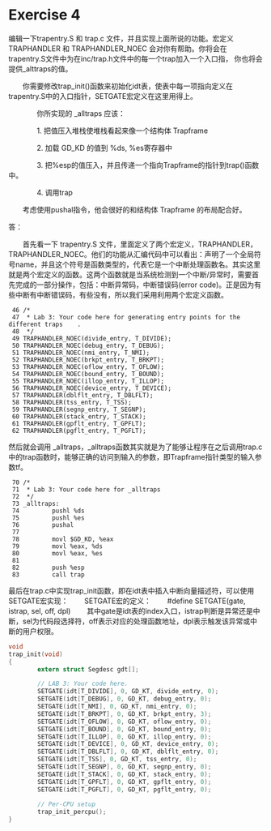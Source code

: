 # Exercise 4

编辑一下trapentry.S 和 trap.c 文件，并且实现上面所说的功能。宏定义 TRAPHANDLER 和 TRAPHANDLER_NOEC 会对你有帮助。你将会在 trapentry.S文件中为在inc/trap.h文件中的每一个trap加入一个入口指， 你也将会提供_alttraps的值。

　　你需要修改trap_init()函数来初始化idt表，使表中每一项指向定义在trapentry.S中的入口指针，SETGATE宏定义在这里用得上。

　　　　你所实现的 _alltraps 应该：

　　　　1. 把值压入堆栈使堆栈看起来像一个结构体 Trapframe

　　　　2. 加载 GD_KD 的值到 %ds, %es寄存器中

　　　　3. 把%esp的值压入，并且传递一个指向Trapframe的指针到trap()函数中。

　　　　4. 调用trap

　　考虑使用pushal指令，他会很好的和结构体 Trapframe 的布局配合好。





答：

　　首先看一下 trapentry.S 文件，里面定义了两个宏定义，TRAPHANDLER，TRAPHANDLER_NOEC。他们的功能从汇编代码中可以看出：声明了一个全局符号name，并且这个符号是函数类型的，代表它是一个中断处理函数名。其实这里就是两个宏定义的函数。这两个函数就是当系统检测到一个中断/异常时，需要首先完成的一部分操作，包括：中断异常码，中断错误码(error code)。正是因为有些中断有中断错误码，有些没有，所以我们采用利用两个宏定义函数。

```assembly
 46 /*
 47  * Lab 3: Your code here for generating entry points for the different traps    .
 48  */
 49 TRAPHANDLER_NOEC(divide_entry, T_DIVIDE);
 50 TRAPHANDLER_NOEC(debug_entry, T_DEBUG);
 51 TRAPHANDLER_NOEC(nmi_entry, T_NMI);
 52 TRAPHANDLER_NOEC(brkpt_entry, T_BRKPT);
 53 TRAPHANDLER_NOEC(oflow_entry, T_OFLOW);
 54 TRAPHANDLER_NOEC(bound_entry, T_BOUND);
 55 TRAPHANDLER_NOEC(illop_entry, T_ILLOP);
 56 TRAPHANDLER_NOEC(device_entry, T_DEVICE);
 57 TRAPHANDLER(dblflt_entry, T_DBLFLT);
 58 TRAPHANDLER(tss_entry, T_TSS);
 59 TRAPHANDLER(segnp_entry, T_SEGNP);
 60 TRAPHANDLER(stack_entry, T_STACK);
 61 TRAPHANDLER(gpflt_entry, T_GPFLT);
 62 TRAPHANDLER(pgflt_entry, T_PGFLT);

```

然后就会调用 _alltraps，_alltraps函数其实就是为了能够让程序在之后调用trap.c中的trap函数时，能够正确的访问到输入的参数，即Trapframe指针类型的输入参数tf。

```assembly
 70 /*
 71  * Lab 3: Your code here for _alltraps
 72  */
 73 _alltraps:
 74         pushl %ds
 75         pushl %es
 76         pushal
 77 
 78         movl $GD_KD, %eax
 79         movl %eax, %ds
 80         movl %eax, %es
 81 
 82         push %esp
 83         call trap
```

最后在trap.c中实现trap_init函数，即在idt表中插入中断向量描述符，可以使用SETGATE宏实现：
　　SETGATE宏的定义：
　　#define SETGATE(gate, istrap, sel, off, dpl)
　　其中gate是idt表的index入口，istrap判断是异常还是中断，sel为代码段选择符，off表示对应的处理函数地址，dpl表示触发该异常或中断的用户权限。

```c
void
trap_init(void)
{
        extern struct Segdesc gdt[];

        // LAB 3: Your code here. 
        SETGATE(idt[T_DIVIDE], 0, GD_KT, divide_entry, 0);
        SETGATE(idt[T_DEBUG], 0, GD_KT, debug_entry, 0);
        SETGATE(idt[T_NMI], 0, GD_KT, nmi_entry, 0); 
        SETGATE(idt[T_BRKPT], 0, GD_KT, brkpt_entry, 3);
        SETGATE(idt[T_OFLOW], 0, GD_KT, oflow_entry, 0);
        SETGATE(idt[T_BOUND], 0, GD_KT, bound_entry, 0);
        SETGATE(idt[T_ILLOP], 0, GD_KT, illop_entry, 0);
        SETGATE(idt[T_DEVICE], 0, GD_KT, device_entry, 0);
        SETGATE(idt[T_DBLFLT], 0, GD_KT, dblflt_entry, 0);
        SETGATE(idt[T_TSS], 0, GD_KT, tss_entry, 0); 
        SETGATE(idt[T_SEGNP], 0, GD_KT, segnp_entry, 0);
        SETGATE(idt[T_STACK], 0, GD_KT, stack_entry, 0);
        SETGATE(idt[T_GPFLT], 0, GD_KT, gpflt_entry, 0);
        SETGATE(idt[T_PGFLT], 0, GD_KT, pgflt_entry, 0);
 
        // Per-CPU setup 
        trap_init_percpu();
}
```


